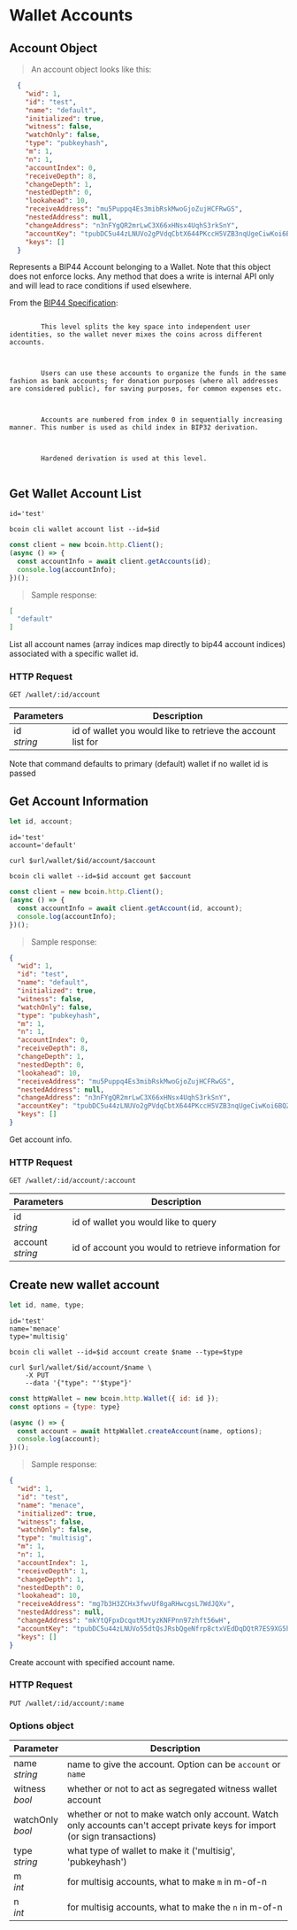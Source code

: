 # Wallet Accounts
## Account Object
> An account object looks like this:

```json
  {
    "wid": 1,
    "id": "test",
    "name": "default",
    "initialized": true,
    "witness": false,
    "watchOnly": false,
    "type": "pubkeyhash",
    "m": 1,
    "n": 1,
    "accountIndex": 0,
    "receiveDepth": 8,
    "changeDepth": 1,
    "nestedDepth": 0,
    "lookahead": 10,
    "receiveAddress": "mu5Puppq4Es3mibRskMwoGjoZujHCFRwGS",
    "nestedAddress": null,
    "changeAddress": "n3nFYgQR2mrLwC3X66xHNsx4UqhS3rkSnY",
    "accountKey": "tpubDC5u44zLNUVo2gPVdqCbtX644PKccH5VZB3nqUgeCiwKoi6BQZGtr5d6hhougcD6PqjszsbR3xHrQ5k8yTbUt64aSthWuNdGi7zSwfGVuxc",
    "keys": []
  }

```
Represents a BIP44 Account belonging to a Wallet.
Note that this object does not enforce locks. Any method that does a write is internal API only and will lead to race conditions if used elsewhere.

From the [BIP44 Specification](https://github.com/bitcoin/bips/blob/master/bip-0044.mediawiki):

<p>
    <code>
        This level splits the key space into independent user identities, so the wallet never mixes the coins across different accounts.
    </code>
</p>
<p>
    <code>
        Users can use these accounts to organize the funds in the same fashion as bank accounts; for donation purposes (where all addresses are considered public), for saving purposes, for common expenses etc.
    </code>
 </p>
 <p>
    <code>
        Accounts are numbered from index 0 in sequentially increasing manner. This number is used as child index in BIP32 derivation.
    </code>
</p>
<p>
    <code>
        Hardened derivation is used at this level.
    </code>
</p>

## Get Wallet Account List

```shell--vars
id='test'
```

```shell--cli
bcoin cli wallet account list --id=$id
```

```javascript
const client = new bcoin.http.Client();
(async () => {
  const accountInfo = await client.getAccounts(id);
  console.log(accountInfo);
})();
```

> Sample response:

```json
[
  "default"
]
```

List all account names (array indices map directly to bip44 account indices) associated with a specific wallet id.

### HTTP Request

`GET /wallet/:id/account`


Parameters | Description
---------- | -----------
id <br> _string_ | id of wallet you would like to retrieve the account list for

<aside class="notice">
Note that command defaults to primary (default) wallet if no wallet id is passed
</aside>

## Get Account Information
```javascript
let id, account;
```

```shell--vars
id='test'
account='default'
```

```shell--curl
curl $url/wallet/$id/account/$account
```

```shell--cli
bcoin cli wallet --id=$id account get $account
```

```javascript
const client = new bcoin.http.Client();
(async () => {
  const accountInfo = await client.getAccount(id, account);
  console.log(accountInfo);
})();
```

> Sample response:

```json
{
  "wid": 1,
  "id": "test",
  "name": "default",
  "initialized": true,
  "witness": false,
  "watchOnly": false,
  "type": "pubkeyhash",
  "m": 1,
  "n": 1,
  "accountIndex": 0,
  "receiveDepth": 8,
  "changeDepth": 1,
  "nestedDepth": 0,
  "lookahead": 10,
  "receiveAddress": "mu5Puppq4Es3mibRskMwoGjoZujHCFRwGS",
  "nestedAddress": null,
  "changeAddress": "n3nFYgQR2mrLwC3X66xHNsx4UqhS3rkSnY",
  "accountKey": "tpubDC5u44zLNUVo2gPVdqCbtX644PKccH5VZB3nqUgeCiwKoi6BQZGtr5d6hhougcD6PqjszsbR3xHrQ5k8yTbUt64aSthWuNdGi7zSwfGVuxc",
  "keys": []
}
```

Get account info.

### HTTP Request

`GET /wallet/:id/account/:account`

Parameters | Description
---------- | -----------
id <br> _string_ | id of wallet you would like to query
account <br> _string_ | id of account you would to retrieve information for

## Create new wallet account

```javascript
let id, name, type;
```

```shell--vars
id='test'
name='menace'
type='multisig'
```

```shell--cli
bcoin cli wallet --id=$id account create $name --type=$type
```

```shell--curl
curl $url/wallet/$id/account/$name \
    -X PUT
    --data '{"type": "'$type"}'
```

```javascript
const httpWallet = new bcoin.http.Wallet({ id: id });
const options = {type: type}

(async () => {
  const account = await httpWallet.createAccount(name, options);
  console.log(account);
})();
```

> Sample response:

```json
{
  "wid": 1,
  "id": "test",
  "name": "menace",
  "initialized": true,
  "witness": false,
  "watchOnly": false,
  "type": "multisig",
  "m": 1,
  "n": 1,
  "accountIndex": 1,
  "receiveDepth": 1,
  "changeDepth": 1,
  "nestedDepth": 0,
  "lookahead": 10,
  "receiveAddress": "mg7b3H3ZCHx3fwvUf8gaRHwcgsL7WdJQXv",
  "nestedAddress": null,
  "changeAddress": "mkYtQFpxDcqutMJtyzKNFPnn97zhft56wH",
  "accountKey": "tpubDC5u44zLNUVo55dtQsJRsbQgeNfrp8ctxVEdDqDQtR7ES9XG5h1SGhkv2HCuKA2RZysaFzkuy5bgxF9egvG5BJgapWwbYMU4BJ1SeSj916G",
  "keys": []
}
```

Create account with specified account name.

### HTTP Request

`PUT /wallet/:id/account/:name`

### Options object
Parameter | Description
--------- | -----------------
name <br> _string_ | name to give the account. Option can be `account` or `name`
witness <br> _bool_ | whether or not to act as segregated witness wallet account
watchOnly <br> _bool_ | whether or not to make watch only account. Watch only accounts can't accept private keys for import (or sign transactions)
type <br> _string_ | what type of wallet to make it ('multisig', 'pubkeyhash')
m <br> _int_ | for multisig accounts, what to make `m` in m-of-n
n <br> _int_ | for multisig accounts, what to make the `n` in m-of-n

